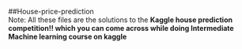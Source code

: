 ##House-price-prediction
</br>
Note: All these files are the solutions to the <strong>Kaggle<strong> house prediction competition!! which you can come across while doing Intermediate Machine learning course on kaggle
